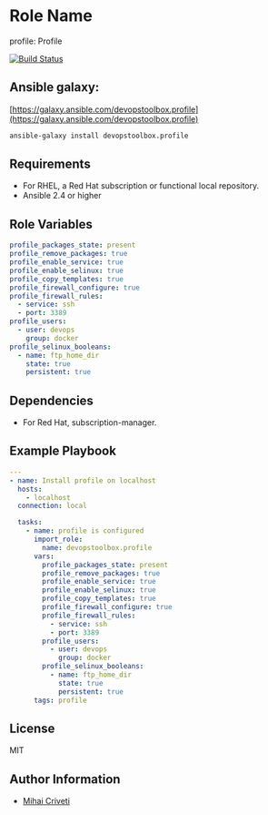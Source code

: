 Role Name
=========

profile: Profile

[![Build Status](https://travis-ci.org/cmihai-ansible/profile.svg?branch=master)](https://travis-ci.org/cmihai-ansible/profile)

Ansible galaxy:
---------------

[https://galaxy.ansible.com/devopstoolbox.profile](https://galaxy.ansible.com/devopstoolbox.profile)

```bash
ansible-galaxy install devopstoolbox.profile
```

Requirements
------------

- For RHEL, a Red Hat subscription or functional local repository.
- Ansible 2.4 or higher

Role Variables
--------------

```yaml
profile_packages_state: present
profile_remove_packages: true
profile_enable_service: true
profile_enable_selinux: true
profile_copy_templates: true
profile_firewall_configure: true
profile_firewall_rules:
  - service: ssh
  - port: 3389
profile_users:
  - user: devops
    group: docker
profile_selinux_booleans:
  - name: ftp_home_dir
    state: true
    persistent: true
```

Dependencies
------------

- For Red Hat, subscription-manager.

Example Playbook
----------------

```yaml
---
- name: Install profile on localhost
  hosts:
    - localhost
  connection: local

  tasks:
    - name: profile is configured
      import_role:
        name: devopstoolbox.profile
      vars:
        profile_packages_state: present
        profile_remove_packages: true
        profile_enable_service: true
        profile_enable_selinux: true
        profile_copy_templates: true
        profile_firewall_configure: true
        profile_firewall_rules:
          - service: ssh
          - port: 3389
        profile_users:
          - user: devops
            group: docker
        profile_selinux_booleans:
          - name: ftp_home_dir
            state: true
            persistent: true
      tags: profile
```

License
-------

MIT

Author Information
------------------

- [Mihai Criveti](https://www.linkedin.com/in/devopstoolbox.)
